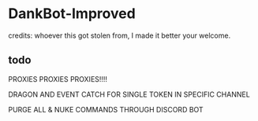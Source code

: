 # DankBot-Improved
credits: whoever this got stolen from, I made it better your welcome.
## todo
PROXIES PROXIES PROXIES!!!!

DRAGON AND EVENT CATCH FOR SINGLE TOKEN IN SPECIFIC CHANNEL

PURGE ALL & NUKE COMMANDS THROUGH DISCORD BOT 
